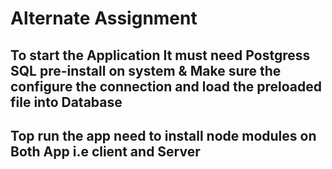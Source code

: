 # Alternate Assignment

## To start the Application It must need Postgress SQL pre-install on system & Make sure the configure the connection and load the preloaded file into Database

## Top run the app need to install node modules on Both App i.e client and Server
